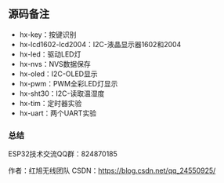 ## 源码备注

- hx-key：按键识别
- hx-lcd1602-lcd2004：I2C-液晶显示器1602和2004
- hx-led：驱动LED灯
- hx-nvs：NVS数据保存
- hx-oled：I2C-OLED显示
- hx-pwm：PWM全彩LED灯显示
- hx-sht30：I2C-读取温湿度
- hx-tim：定时器实验
- hx-uart：两个UART实验

### 总结

ESP32技术交流QQ群：824870185

作者：红旭无线团队
CSDN：https://blog.csdn.net/qq_24550925/ 